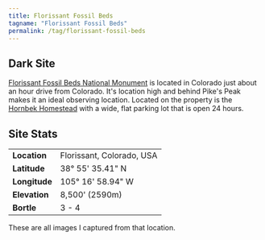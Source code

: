 ```yaml
---
title: Florissant Fossil Beds
tagname: "Florissant Fossil Beds"
permalink: /tag/florissant-fossil-beds
---
```


## Dark Site

[Florissant Fossil Beds National Monument](https://www.nps.gov/flfo/index.htm) is located in Colorado just about an hour drive from Colorado. It's location high and behind Pike's Peak makes it an ideal observing location. Located on the property is the [Hornbek Homestead](https://www.nps.gov/places/hornbek-homestead.htm) with a wide, flat parking lot that is open 24 hours.

## Site Stats

| | |
|--|--|
|**Location**|Florissant, Colorado, USA|
|**Latitude**|38° 55' 35.41" N|
|**Longitude**|105° 16' 58.94" W|
|**Elevation**|8,500' (2590m)|
|**Bortle**|3 - 4|


These are all images I captured from that location.